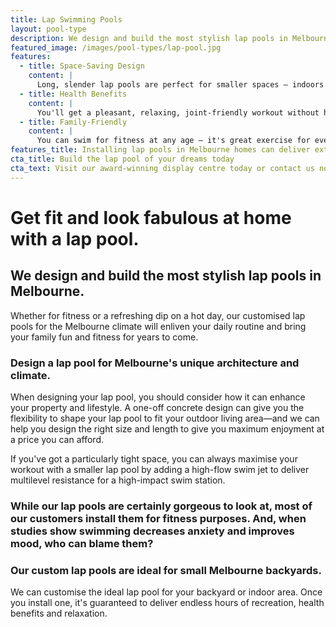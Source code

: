```yaml
---
title: Lap Swimming Pools
layout: pool-type
description: We design and build the most stylish lap pools in Melbourne.
featured_image: /images/pool-types/lap-pool.jpg
features:
  - title: Space-Saving Design
    content: |
      Long, slender lap pools are perfect for smaller spaces – indoors or outdoors – and great if the thought of sharing the local community pool with hundreds of others makes you cringe. A lap pool's proportions work beautifully in Melbourne's compact inner-city gardens where a full-sized pool might be out of the question.
  - title: Health Benefits
    content: |
      You'll get a pleasant, relaxing, joint-friendly workout without having to leave home and hit the gym. Swimming regularly is great for flexibility, posture, and keeps your heart rate up without stressing your body. Doing laps builds endurance, muscle strength and cardiovascular fitness while toning your muscles.
  - title: Family-Friendly
    content: |
      You can swim for fitness at any age – it's great exercise for everyone from toddlers to pensioners. Keep down your weight effortlessly – swimming uses all your muscles for an all-over body workout.
features_title: Installing lap pools in Melbourne homes can deliver extra health benefits for your family
cta_title: Build the lap pool of your dreams today
cta_text: Visit our award-winning display centre today or contact us now
---
```


# Get fit and look fabulous at home with a lap pool.

## We design and build the most stylish lap pools in Melbourne.

Whether for fitness or a refreshing dip on a hot day, our customised lap pools for the Melbourne climate will enliven your daily routine and bring your family fun and fitness for years to come.

### Design a lap pool for Melbourne's unique architecture and climate.

When designing your lap pool, you should consider how it can enhance your property and lifestyle. A one-off concrete design can give you the flexibility to shape your lap pool to fit your outdoor living area—and we can help you design the right size and length to give you maximum enjoyment at a price you can afford.

If you've got a particularly tight space, you can always maximise your workout with a smaller lap pool by adding a high-flow swim jet to deliver multilevel resistance for a high-impact swim station.

### While our lap pools are certainly gorgeous to look at, most of our customers install them for fitness purposes. And, when studies show swimming decreases anxiety and improves mood, who can blame them?

### Our custom lap pools are ideal for small Melbourne backyards.

We can customise the ideal lap pool for your backyard or indoor area. Once you install one, it's guaranteed to deliver endless hours of recreation, health benefits and relaxation.
